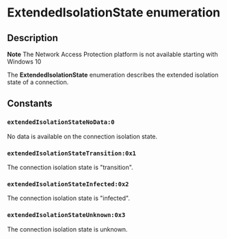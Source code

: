 # ExtendedIsolationState enumeration

## Description

**Note** The Network Access Protection platform is not available starting with Windows 10

The **ExtendedIsolationState** enumeration describes the extended isolation state of a connection.

## Constants

### `extendedIsolationStateNoData:0`

No data is available on the connection isolation state.

### `extendedIsolationStateTransition:0x1`

The connection isolation state is "transition".

### `extendedIsolationStateInfected:0x2`

The connection isolation state is "infected".

### `extendedIsolationStateUnknown:0x3`

The connection isolation state is unknown.